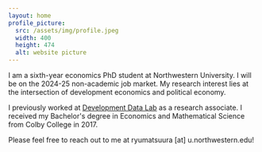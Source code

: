 ```yaml
---
layout: home
profile_picture:
  src: /assets/img/profile.jpeg
  width: 400
  height: 474
  alt: website picture
---
```


<p>
I am a sixth-year economics PhD student at Northwestern University. I will be on the 2024-25 non-academic job market. My research interest lies at the intersection of development economics and political economy. 
</p>

<p>
I previously worked at <a href="http://www.devdatalab.org">Development Data Lab</a> as a research associate. I received my Bachelor's degree in Economics and Mathematical Science from Colby College in 2017.
</p>

<p>
Please feel free to reach out to me at ryumatsuura [at] u.northwestern.edu!
</p>
